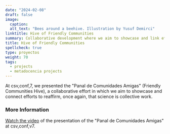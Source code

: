 ```yaml
---
date: "2024-02-08"
draft: false
image:
  caption: 
  alt_text: "Bees around a beehive. Illustration by Yusuf Demirci"
linktitle: Hive of Friendly Communities
summary: Collaborative development where we aim to showcase and link efforts to reaffirm, once again, that science is collective work.
title: Hive of Friendly Communities
spellcheck: true
type: proyectos
weight: 70
tags:
  - projects
  - metadocencia projects
---
```

At csv,conf,7, we presented the "Panal de Comunidades Amigas" (Friendly Communities Hive), a collaborative effort in which we aim to showcase and connect efforts to reaffirm, once again, that science is collective work.

### More Information
[Watch the video](https://www.youtube.com/watch?v=TjlvCvjiKmk) of the presentation of the "Panal de Comunidades Amigas" at csv,conf,v7.




